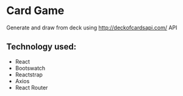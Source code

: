# Card Game

Generate and draw from deck using http://deckofcardsapi.com/ API

## Technology used:

- React
- Bootswatch
- Reactstrap
- Axios
- React Router
